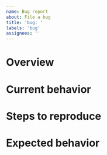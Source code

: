 ```yaml
---
name: Bug report
about: File a bug
title: 'bug: '
labels: 'bug'
assignees: ''
---
```


<!--
  Thanks for taking the time to file an issue! Please make sure you've read the "Opening Issues" section of our Contributing Guide:

  https://github.com/Opentrons/opentrons/blob/edge/CONTRIBUTING.md#opening-issues

  To ensure your issue can be addressed quickly, please fill out the sections below to the best of your ability!
-->

# Overview

<!--
  Use this section to describe your bug at a high level. Please include any issues you can find that may be related.
-->

# Current behavior

<!--
  Describe how the software currently behaves and how that differs from how you think the software should behave.
-->

# Steps to reproduce

<!--
  If this is a bug report and there are specific steps we can take to reproduce the bug, please list them here. This is a good place to put things like software version, hardware version, and operating system.
-->

# Expected behavior

<!--
  Describe how you think the software should behave.
-->
